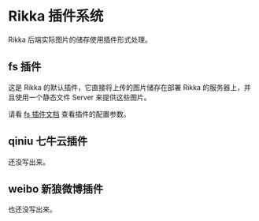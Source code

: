 # Rikka 插件系统

Rikka 后端实际图片的储存使用插件形式处理。

## fs 插件

这是 Rikka 的默认插件，它直接将上传的图片储存在部署 Rikka 的服务器上，并且使用一个静态文件 Server 来提供这些图片。

请看 [fs 插件文档][fs-doc] 查看插件的配置参数。

## qiniu 七牛云插件

还没写出来。

## weibo 新狼微博插件

也还没写出来。

[fs-doc]: https://github.com/7sDream/rikka/tree/master/plugins/fs/README.zh.md
